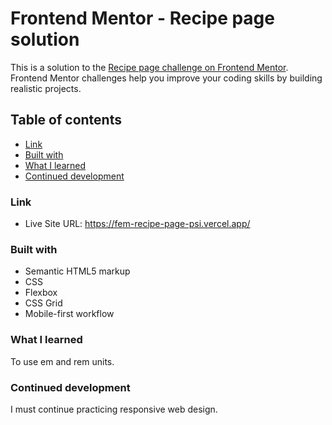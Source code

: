 # Frontend Mentor - Recipe page solution

This is a solution to the [Recipe page challenge on Frontend Mentor](https://www.frontendmentor.io/challenges/recipe-page-KiTsR8QQKm). Frontend Mentor challenges help you improve your coding skills by building realistic projects. 

## Table of contents

  - [Link](#link)
  - [Built with](#built-with)
  - [What I learned](#what-i-learned)
  - [Continued development](#continued-development)

### Link

- Live Site URL: https://fem-recipe-page-psi.vercel.app/

### Built with

- Semantic HTML5 markup
- CSS 
- Flexbox
- CSS Grid
- Mobile-first workflow

### What I learned

To use em and rem units.

### Continued development

I must continue practicing responsive web design.
